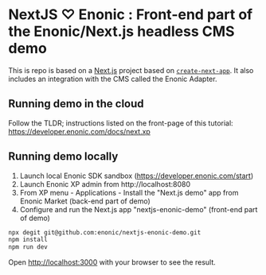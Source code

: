 # NextJS ♡ Enonic : Front-end part of the Enonic/Next.js headless CMS demo

This is repo is based on a [Next.js](https://nextjs.org/) project based on [`create-next-app`](https://github.com/vercel/next.js/tree/canary/packages/create-next-app). It also includes an integration with the CMS called the Enonic Adapter.

## Running demo in the cloud
Follow the TLDR; instructions listed on the front-page of this tutorial: https://developer.enonic.com/docs/next.xp

## Running demo locally
1. Launch local Enonic SDK sandbox (https://developer.enonic.com/start)
2. Launch Enonic XP admin from http://localhost:8080 
4. From XP menu - Applications - Install the "Next.js demo" app from Enonic Market (back-end part of demo)
4. Configure and run the Next.js app "nextjs-enonic-demo" (front-end part of demo)
```bash
npx degit git@github.com:enonic/nextjs-enonic-demo.git
npm install
npm run dev
```
Open [http://localhost:3000](http://localhost:3000) with your browser to see the result.
